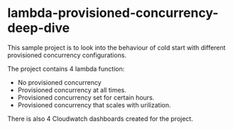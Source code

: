 # lambda-provisioned-concurrency-deep-dive

This sample project is to look into the behaviour of cold start with different provisioned concurrency configurations.

The project contains 4 lambda function:

- No provisioned concurrency
- Provisioned concurrency at all times.
- Provisioned concurrency set for certain hours.
- Provisioned concurrency that scales with urilization.

There is also 4 Cloudwatch dashboards created for the project.
